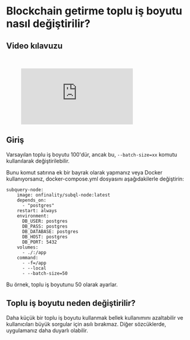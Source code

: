 # Blockchain getirme toplu iş boyutu nasıl değiştirilir?

## Video kılavuzu

<br/>
<figure class="video_container">
  <iframe src="https://www.youtube.com/embed/LO_Gea_IN_s" frameborder="0" allowfullscreen="true"></iframe>
</figure>

## Giriş

Varsayılan toplu iş boyutu 100'dür, ancak bu, `--batch-size=xx` komutu kullanılarak değiştirilebilir.

Bunu komut satırına ek bir bayrak olarak yapmanız veya Docker kullanıyorsanız, docker-compose.yml dosyasını aşağıdakilerle değiştirin:

```shell
subquery-node:
    image: onfinality/subql-node:latest
    depends_on:
      - "postgres"
    restart: always
    environment:
      DB_USER: postgres
      DB_PASS: postgres
      DB_DATABASE: postgres
      DB_HOST: postgres
      DB_PORT: 5432
    volumes:
      - ./:/app
    command:
      - -f=/app
      - --local
      - --batch-size=50

```

Bu örnek, toplu iş boyutunu 50 olarak ayarlar.

## Toplu iş boyutu neden değiştirilir?

Daha küçük bir toplu iş boyutu kullanmak bellek kullanımını azaltabilir ve kullanıcıları büyük sorgular için asılı bırakmaz. Diğer sözcüklerde, uygulamanız daha duyarlı olabilir.
